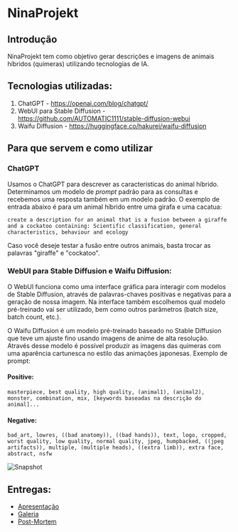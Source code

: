 # NinaProjekt

## Introdução
NinaProjekt tem como objetivo gerar descrições e imagens de animais híbridos (quimeras) utilizando tecnologias de IA.

## Tecnologias utilizadas:
1. ChatGPT - https://openai.com/blog/chatgpt/
2. WebUI para Stable Diffusion - https://github.com/AUTOMATIC1111/stable-diffusion-webui
3. Waifu Diffusion - https://huggingface.co/hakurei/waifu-diffusion

## Para que servem e como utilizar

### ChatGPT 
Usamos o ChatGPT para descrever as características do animal híbrido. Determinamos um modelo de _prompt_ padrão para as consultas e recebemos uma resposta também em um modelo padrão. O exemplo de entrada abaixo é para um animal híbrido entre uma girafa e uma cacatua:

```
create a description for an animal that is a fusion between a giraffe and a cockatoo containing: Scientific classification, general characteristics, behaviour and ecology
```

Caso você deseje testar a fusão entre outros animais, basta trocar as palavras "giraffe" e "cockatoo".

### WebUI para Stable Diffusion e Waifu Diffusion:
O WebUI funciona como uma interface gráfica para interagir com modelos de Stable Diffusion, através de palavras-chaves positivas e negativas para a geração de nossa imagem. Na interface também escolhemos qual modelo pré-treinado vai ser utilizado, bem como outros parâmetros (batch size, batch count, etc.).

O Waifu Diffusion é um modelo pré-treinado baseado no Stable Diffusion que teve um ajuste fino usando imagens de anime de alta resolução. Através desse modelo é possível produzir as imagens das quimeras com uma aparência cartunesca no estilo das animações japonesas. Exemplo de prompt:

#### Positive:
```
masterpiece, best quality, high quality, (animal1), (animal2), monster, combination, mix, [keywords baseadas na descrição do animal]...
```

#### Negative:
```
bad_art, lowres, ((bad anatomy)), ((bad hands)), text, logo, cropped, worst quality, low quality, normal quality, jpeg, humpbacked, ((jpeg artifacts)), multiple, (multiple heads), ((extra limb)), extra face, abstract, nsfw
```

![Snapshot](https://user-images.githubusercontent.com/51169281/215345674-05315654-966d-4756-8290-a2d120c4df4d.png)

## Entregas:
- [Apresentação](https://tome.app/chimera-project/nina-projekt-cldhfcj8a1pc27c41up832jhh)
- [Galeria](https://ninaprojekt.mystrikingly.com/)
- [Post-Mortem](https://docs.google.com/document/d/19dV3ti3k3NqiJGjNcJFTmlR_aoePRHdiOThrmTaRH-0/edit?usp=sharing)
